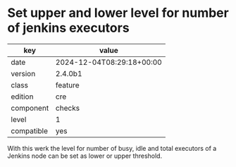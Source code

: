 [//]: # (werk v2)
# Set upper and lower level for number of jenkins executors

key        | value
---------- | ---
date       | 2024-12-04T08:29:18+00:00
version    | 2.4.0b1
class      | feature
edition    | cre
component  | checks
level      | 1
compatible | yes

With this werk the level for number of busy, idle and total executors of a
Jenkins node can be set as lower or upper threshold.
